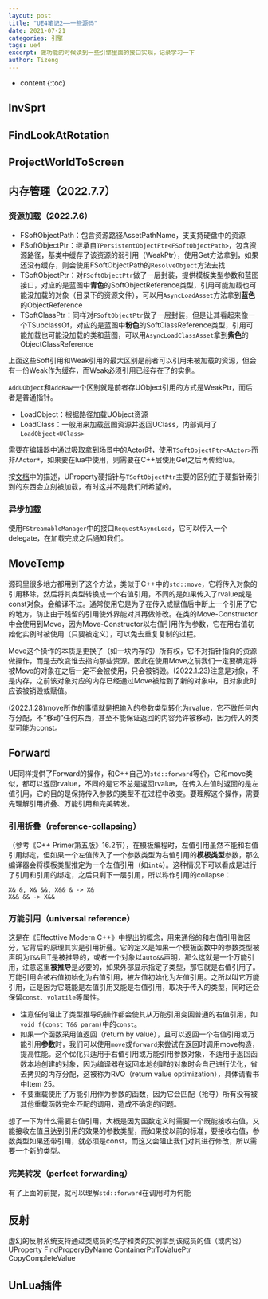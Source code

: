 ```yaml
---
layout: post
title: "UE4笔记2——一些源码"
date: 2021-07-21
categories: 引擎
tags: ue4
excerpt: 做功能的时候读到一些引擎里面的接口实现，记录学习一下
author: Tizeng
---
```


* content
{:toc}


## InvSprt

## FindLookAtRotation

## ProjectWorldToScreen

## 内存管理（2022.7.7）

### 资源加载（2022.7.6）

- FSoftObjectPath：包含资源路径AssetPathName，支支持硬盘中的资源
- FSoftObjectPtr：继承自`TPersistentObjectPtr<FSoftObjectPath>`，包含资源路径，基类中缓存了该资源的弱引用（WeakPtr），使用Get方法拿到，如果还没有缓存，则会使用FSoftObjectPath的`ResolveObject`方法去找
- TSoftObjectPtr：对`FSoftObjectPtr`做了一层封装，提供模板类型参数和蓝图接口，对应的是蓝图中**青色**的SoftObjectReference类型，引用可能加载也可能没加载的对象（目录下的资源文件），可以用`AsyncLoadAsset`方法拿到**蓝色**的ObjectReference
- TSoftClassPtr：同样对`FSoftObjectPtr`做了一层封装，但是让其看起来像一个TSubclassOf，对应的是蓝图中**粉色**的SoftClassReference类型，引用可能加载也可能没加载的类和蓝图，可以用`AsyncLoadClassAsset`拿到**紫色**的ObjectClassReference

上面这些Soft引用和Weak引用的最大区别是前者可以引用未被加载的资源，但会有一份Weak作为缓存，而Weak必须引用已经存在了的实例。

`AddUObject`和`AddRaw`一个区别就是前者存UObject引用的方式是WeakPtr，而后者是普通指针。

- LoadObject：根据路径加载UObject资源
- LoadClass：一般用来加载蓝图资源并返回UClass，内部调用了`LoadObject<UClass>`

需要在编辑器中通过吸取拿到场景中的Actor时，使用`TSoftObjectPtr<AActor>`而非`AActor*`，如果要在lua中使用，则需要在C++层使用Get之后再传给lua。

按[文档](https://docs.unrealengine.com/5.0/en-US/asynchronous-asset-loading/)中的描述，UProperty硬指针与`TSoftObjectPtr`主要的区别在于硬指针索引到的东西会立刻被加载，有时这并不是我们所希望的。

### 异步加载

使用`FStreamableManager`中的接口`RequestAsyncLoad`，它可以传入一个delegate，在加载完成之后通知我们。

## MoveTemp

源码里很多地方都用到了这个方法，类似于C++中的`std::move`，它将传入对象的引用移除，然后将其类型转换成一个右值引用，不同的是如果传入了rvalue或是const对象，会编译不过。通常使用它是为了在传入或赋值后中断上一个引用了它的地方，防止由于残留的引用使外界能对其再做修改。在类的Move-Constructor中会使用到Move，因为Move-Constructor以右值引用作为参数，它在用右值初始化实例时被使用（只要被定义），可以免去重复复制的过程。

Move这个操作的本质是更换了（如一块内存的）所有权，它不对指针指向的资源做操作，而是去改变谁去指向那些资源。因此在使用Move之前我们一定要确定将被Move的对象在之后一定不会被使用，只会被销毁。(2022.1.23)注意是对象，不是内存，之前该对象对应的内存已经通过Move被给到了新的对象中，旧对象此时应该被销毁或赋值。

(2022.1.28)move所作的事情就是把输入的参数类型转化为rvalue，它不做任何内存分配，不“移动”任何东西，甚至不能保证返回的内容允许被移动，因为传入的类型可能为const。

## Forward

UE同样提供了Forward的操作，和C++自己的`std::forward`等价，它和move类似，都可以返回rvalue，不同的是它不总是返回rvalue，在传入左值时返回的是左值引用，它的目的是保持传入参数的类型不在过程中改变。要理解这个操作，需要先理解引用折叠、万能引用和完美转发。

### 引用折叠（reference-collapsing）

（参考《C++ Primer第五版》16.2节），在模板编程时，左值引用虽然不能和右值引用绑定，但如果一个左值传入了一个参数类型为右值引用的**模板类型**参数，那么编译器会将模板类型推定为一个左值引用（如`int&`）。这种情况下可以看成是进行了引用和引用的绑定，之后只剩下一层引用，所以称作引用的collapse：

    X& &, X& &&, X&& & -> X&
    X&& && -> X&&

### 万能引用（universal reference）

这是在《Effecttive Modern C++》中提出的概念，用来通俗的和右值引用做区分，它背后的原理其实是引用折叠。它的定义是如果一个模板函数中的参数类型被声明为`T&&`且T是被推导的，或者一个对象以`auto&&`声明，那么这就是一个万能引用，注意这里**被推导**是必要的，如果外部显示指定了类型，那它就是右值引用了。万能引用会被右值初始化为右值引用，被左值初始化为左值引用。之所以叫它万能引用，正是因为它既能是左值引用又能是右值引用，取决于传入的类型，同时还会保留`const`、`volatile`等属性。

* 注意任何阻止了类型推导的操作都会使其从万能引用变回普通的右值引用，如`void f(const T&& param)`中的`const`。
* 如果一个函数采用值返回（return by value），且可以返回一个右值引用或万能引用**参数**时，我们可以使用`move`或`forward`来尝试在返回时调用move构造，提高性能。这个优化只适用于右值引用或万能引用参数对象，不适用于返回函数本地创建的对象，因为编译器在返回本地创建的对象时会自己进行优化，省去拷贝的内存分配，这被称为RVO（return value optimization），具体请看书中Item 25。
* 不要重载使用了万能引用作为参数的函数，因为它会匹配（抢夺）所有没有被其他重载函数完全匹配的调用，造成不确定的问题。

想了一下为什么需要右值引用，大概是因为函数定义时需要一个既能接收右值，又能接收左值且达到引用的效果的参数类型，而如果按以前的标准，要接收右值，参数类型如果还带引用，就必须是const，而这又会阻止我们对其进行修改，所以需要一个新的类型。

### 完美转发（perfect forwarding）

有了上面的前提，就可以理解`std::forward`在调用时为何能

## 反射

虚幻的反射系统支持通过类成员的名字和类的实例拿到该成员的值（或内容）
UProperty
FindProperyByName
ContainerPtrToValuePtr
CopyCompleteValue

## UnLua插件
